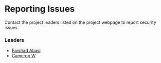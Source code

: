 # Reporting Issues
Contact the project leaders listed on the project webpage to report security issues

### Leaders
* [Farshad Abasi](mailto:farshad.abasi@Owasp.com)
* [Cameron W](cameronww7@gmail.com)